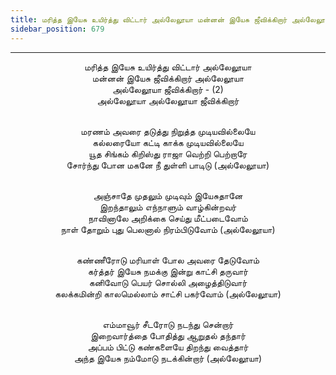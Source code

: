 ```yaml
---
title: மரித்த இயேசு உயிர்த்து விட்டார் அல்லேலூயா மன்னன் இயேசு ஜீவிக்கிறார் அல்லேலூயா
sidebar_position: 679
---
```


---
<center>
மரித்த இயேசு உயிர்த்து விட்டார் அல்லேலூயா<br/>
மன்னன் இயேசு ஜீவிக்கிறார் அல்லேலூயா<br/>
அல்லேலூயா ஜீவிக்கிறார் - (2)<br/>
அல்லேலூயா அல்லேலூயா ஜீவிக்கிறார்<br/><br/>

மரணம் அவரை தடுத்து நிறுத்த முடியவில்லையே<br/>
கல்லரையோ கட்டி காக்க முடியவில்லையே<br/>
யூத சிங்கம் கிறிஸ்து ராஜா வெற்றி பெற்றாரே<br/>
சோர்ந்து போன மகனே நீ துள்ளி பாடிடு     (அல்லேலூயா)<br/><br/>

அஞ்சாதே முதலும் முடிவும் இயேசுதானே<br/>
இறந்தாலும் எந்நாளும் வாழ்கின்றவர்<br/>
நாவினாலே அறிக்கை செய்து மீட்படைவோம்<br/>
நாள் தோறும் புது பெலனால் நிரம்பிடுவோம்    (அல்லேலூயா)<br/><br/>

கண்ணீரோடு மரியாள் போல அவரை தேடுவோம்<br/>
கர்த்தர் இயேசு நமக்கு இன்று காட்சி தருவார்<br/>
கனிவோடு பெயர் சொல்லி அழைத்திடுவார்<br/>
கலக்கமின்றி காலமெல்லாம் சாட்சி பகர்வோம்    (அல்லேலூயா)<br/><br/>

எம்மாவூர் சீடரோடு நடந்து சென்றார்<br/>
இறைவார்த்தை போதித்து ஆறுதல் தந்தார்<br/>
அப்பம் பிட்டு கண்களையே திறந்து வைத்தார்<br/>
அந்த இயேசு நம்மோடு நடக்கின்றார்            (அல்லேலூயா)
</center>